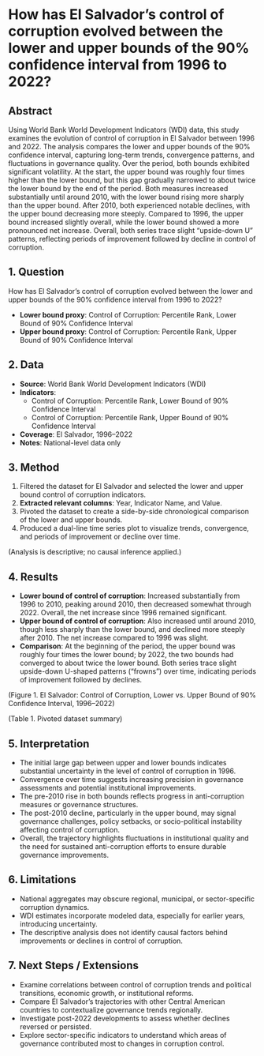 # How has El Salvador’s control of corruption evolved between the lower and upper bounds of the 90% confidence interval from 1996 to 2022?

## Abstract

Using World Bank World Development Indicators (WDI) data, this study examines the evolution of control of corruption in El Salvador between 1996 and 2022. The analysis compares the lower and upper bounds of the 90% confidence interval, capturing long-term trends, convergence patterns, and fluctuations in governance quality. Over the period, both bounds exhibited significant volatility. At the start, the upper bound was roughly four times higher than the lower bound, but this gap gradually narrowed to about twice the lower bound by the end of the period. Both measures increased substantially until around 2010, with the lower bound rising more sharply than the upper bound. After 2010, both experienced notable declines, with the upper bound decreasing more steeply. Compared to 1996, the upper bound increased slightly overall, while the lower bound showed a more pronounced net increase. Overall, both series trace slight “upside-down U” patterns, reflecting periods of improvement followed by decline in control of corruption.

## 1. Question

How has El Salvador’s control of corruption evolved between the lower and upper bounds of the 90% confidence interval from 1996 to 2022?

- **Lower bound proxy**: Control of Corruption: Percentile Rank, Lower Bound of 90% Confidence Interval
- **Upper bound proxy**: Control of Corruption: Percentile Rank, Upper Bound of 90% Confidence Interval

## 2. Data

- **Source**: World Bank World Development Indicators (WDI)
- **Indicators**:
  - Control of Corruption: Percentile Rank, Lower Bound of 90% Confidence Interval
  - Control of Corruption: Percentile Rank, Upper Bound of 90% Confidence Interval
- **Coverage**: El Salvador, 1996–2022
- **Notes**: National-level data only

## 3. Method

1. Filtered the dataset for El Salvador and selected the lower and upper bound control of corruption indicators.
2. **Extracted relevant columns**: Year, Indicator Name, and Value.
3. Pivoted the dataset to create a side-by-side chronological comparison of the lower and upper bounds.
4. Produced a dual-line time series plot to visualize trends, convergence, and periods of improvement or decline over time.

(Analysis is descriptive; no causal inference applied.)

## 4. Results

- **Lower bound of control of corruption**: Increased substantially from 1996 to 2010, peaking around 2010, then decreased somewhat through 2022. Overall, the net increase since 1996 remained significant.
- **Upper bound of control of corruption**: Also increased until around 2010, though less sharply than the lower bound, and declined more steeply after 2010. The net increase compared to 1996 was slight.
- **Comparison**: At the beginning of the period, the upper bound was roughly four times the lower bound; by 2022, the two bounds had converged to about twice the lower bound. Both series trace slight upside-down U-shaped patterns (“frowns”) over time, indicating periods of improvement followed by declines.

(Figure 1. El Salvador: Control of Corruption, Lower vs. Upper Bound of 90% Confidence Interval, 1996–2022)

(Table 1. Pivoted dataset summary)

## 5. Interpretation

- The initial large gap between upper and lower bounds indicates substantial uncertainty in the level of control of corruption in 1996.
- Convergence over time suggests increasing precision in governance assessments and potential institutional improvements.
- The pre-2010 rise in both bounds reflects progress in anti-corruption measures or governance structures.
- The post-2010 decline, particularly in the upper bound, may signal governance challenges, policy setbacks, or socio-political instability affecting control of corruption.
- Overall, the trajectory highlights fluctuations in institutional quality and the need for sustained anti-corruption efforts to ensure durable governance improvements.

## 6. Limitations

- National aggregates may obscure regional, municipal, or sector-specific corruption dynamics.
- WDI estimates incorporate modeled data, especially for earlier years, introducing uncertainty.
- The descriptive analysis does not identify causal factors behind improvements or declines in control of corruption.

## 7. Next Steps / Extensions

- Examine correlations between control of corruption trends and political transitions, economic growth, or institutional reforms.
- Compare El Salvador’s trajectories with other Central American countries to contextualize governance trends regionally.
- Investigate post-2022 developments to assess whether declines reversed or persisted.
- Explore sector-specific indicators to understand which areas of governance contributed most to changes in corruption control.
